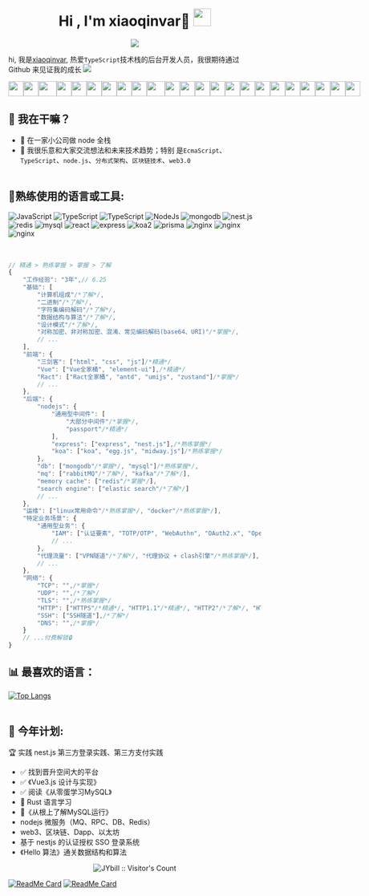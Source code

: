<h1 align="center"><b>Hi , I'm xiaoqinvar🐸 </b><img src="https://media.giphy.com/media/hvRJCLFzcasrR4ia7z/giphy.gif" width="35"></h1>
<p align="center">
  <a href="https://github.com/DenverCoder1/readme-typing-svg"><img src="https://readme-typing-svg.herokuapp.com?font=Time+New+Roman&color=cyan&size=25&center=true&vCenter=true&width=600&height=100&lines=Assalamu+O+Alaikum+Warahmatullah..&hearts;++;Self-taught+Front-End+Developer,;Computer+Science+Student,;CTF+Newbie,;Active+Learner/Researcher,;Love+to+learn+new+stuffs..<3"></a>
</p>

hi, 我是[xiaoqinvar](https://github.com/JYbill/), 热爱`TypeScript`技术栈的后台开发人员，我很期待通过
Github 来见证我的成长
<img src="https://user-images.githubusercontent.com/73097560/115834477-dbab4500-a447-11eb-908a-139a6edaec5c.gif" />

<div style="display: flex;">
    <img src="https://cultofthepartyparrot.com/parrots/hd/githubparrot.gif" width="30" height="30"/>
    <img src="https://cultofthepartyparrot.com/flags/hd/indiaparrot.gif" width="30" height="30"/>
    <img src="https://cultofthepartyparrot.com/parrots/asyncparrot.gif" width="36" height="30"/>
    <img src="https://cultofthepartyparrot.com/parrots/hd/60fpsparrot.gif" width="30" height="30"/>
    <img src="https://cultofthepartyparrot.com/parrots/hd/jumpingparrot.gif" width="30" height="30"/>
    <img src="https://cultofthepartyparrot.com/parrots/hd/opensourceparrot.gif" width="30" height="30"/>
    <img src="https://cultofthepartyparrot.com/parrots/hd/dealwithitnowparrot.gif" width="30" height="30"/>
    <img src="https://cultofthepartyparrot.com/parrots/hd/hypnoparrotlight.gif" width="30" height="30"/>
    <img src="https://cultofthepartyparrot.com/parrots/databaseparrot.gif" width="30" height="30"/>
    <img src="https://cultofthepartyparrot.com/parrots/fixparrot.gif" width="36" height="30"/>
    <img src="https://cultofthepartyparrot.com/parrots/hd/laptop_parrot.gif" width="30" height="30"/>
    <img src="https://cultofthepartyparrot.com/parrots/hd/spinningparrot.gif" width="30" height="30"/>
    <img src="https://cultofthepartyparrot.com/parrots/hd/levitationparrot.gif" width="30" height="30"/>
    <img src="https://cultofthepartyparrot.com/parrots/hd/meldparrot.gif" width="30" height="30"/>
    <img src="https://cultofthepartyparrot.com/parrots/slomoparrot.gif" width="30" height="30"/>
    <img src="https://cultofthepartyparrot.com/parrots/hd/moonwalkingparrot.gif" width="30" height="30"/>
    <img src="https://cultofthepartyparrot.com/parrots/hd/stableparrot.gif" width="30" height="30"/>
    <img src="https://cultofthepartyparrot.com/parrots/hd/scienceparrot.gif" width="30" height="30"/>
    <img src="https://cultofthepartyparrot.com/parrots/hd/pirateparrot.gif" width="30" height="30"/>
    <img src="https://cultofthepartyparrot.com/parrots/hd/footballparrot.gif" width="30" height="30"/>
    <img src="https://cultofthepartyparrot.com/parrots/hd/illuminatiparrot.gif" width="30" height="30"/>
    <img src="https://cultofthepartyparrot.com/parrots/hd/hypnoparrotdark.gif" width="30" height="30"/>
    <img src="https://cultofthepartyparrot.com/parrots/hd/mustacheparrot.gif" width="30" height="30"/>
</div>

## 🤔️ 我在干嘛？

- 💼 在一家小公司做 node 全栈
- 💬 我很乐意和大家交流想法和未来技术趋势；特别
  是`EcmaScript`、`TypeScript`、`node.js`、`分布式架构`、`区块链技术`、`web3.0` <br/><br/>

## 🔧**熟练使用的语言或工具:**
<div>
    <img alt="JavaScript" src="https://img.shields.io/badge/-JavaScript-yellow?logo=JavaScript&logoColor=black">
    <img alt="TypeScript" src="https://img.shields.io/badge/-TypeScript-blue?logo=Typescript&logoColor=black">
    <img alt="TypeScript" src="https://img.shields.io/badge/-Vue.js-black?logo=Vue.js&logoColor=green">
    <img alt="NodeJs" src="https://img.shields.io/badge/-NodeJS-green?logo=node.js&Color=white">
    <img alt="mongodb" src="https://img.shields.io/badge/-mongoDb-green?logo=mongodb&logoColor=white">
    <img alt="nest.js" src="https://img.shields.io/badge/-nest.js-black?logo=nestjs&logoColor=red">
    <img alt="redis" src="https://img.shields.io/badge/-redis-black?logo=redis&logoColor=red">
    <img alt="mysql" src="https://img.shields.io/badge/-mysql-white?logo=mysql&logoColor=blue">
    <img alt="react" src="https://img.shields.io/badge/-react-black?logo=react&logoColor=blue">
    <img alt="express" src="https://img.shields.io/badge/-express-white?logo=express&logoColor=black">
    <img alt="koa2" src="https://img.shields.io/badge/-koa2-white?logo=koa&logoColor=black">
    <img alt="prisma" src="https://img.shields.io/badge/-prisma-white?logo=prisma&logoColor=black">
    <img alt="nginx" src="https://img.shields.io/badge/-nginx-white?logo=nginx&logoColor=green">
    <img alt="nginx" src="https://img.shields.io/badge/-astro-black?logo=astro&logoColor=orange">
    <img alt="nginx" src="https://img.shields.io/badge/-webpack-black?logo=webpack&logoColor=blue">
</div>
<br/><br/>

```typescript
// 精通 > 熟练掌握 > 掌握 > 了解
{
	"工作经验": "3年",// 6.25
	"基础": [
		"计算机组成"/*了解*/, 
		"二进制"/*了解*/, 
		"字符集编码解码"/*了解*/, 
		"数据结构与算法"/*了解*/,
		"设计模式"/*了解*/,
		"对称加密、非对称加密、混淆、常见编码解码(base64、URI)"/*掌握*/,
        // ...
	],
	"前端": {
		"三剑客": ["html", "css", "js"]/*精通*/
		"Vue": ["Vue全家桶", "element-ui"],/*精通*/
		"Ract": ["Ract全家桶", "antd", "umijs", "zustand"]/*掌握*/
        // ...
	},
	"后端": {
		"nodejs": {
			"通用型中间件": [
				"大部分中间件"/*掌握*/, 
				"passport"/*精通*/
			],
			"express": ["express", "nest.js"],/*熟练掌握*/
			"koa": ["koa", "egg.js", "midway.js"]/*熟练掌握*/
		},
		"db": ["mongodb"/*掌握*/, "mysql"]/*熟练掌握*/,
		"mq": ["rabbitMQ"/*了解*/, "kafka"/*了解*/],
		"memory cache": ["redis"/*掌握*/],
		"search engine": ["elastic search"/*了解*/]
        // ...
	},
	"运维": ["linux常用命令"/*熟练掌握*/, "docker"/*熟练掌握*/],
	"特定业务场景": {
		"通用型业务": {
			"IAM": ["认证要素", "TOTP/OTP", "WebAuthn", "OAuth2.x", "OpenID Connect(OIDC)", "RBAC/ABAC/ReBAC...", "JWT(对称/非对称加密签名)", "SSO"]/*熟练*/
            // ...
		},
		"代理流量": ["VPN隧道"/*了解*/, "代理协议 + clash引擎"/*熟练掌握*/],
        // ...
	},
	"网络": {
		"TCP": "",/*掌握*/
		"UDP": "",/*了解*/
		"TLS": "",/*熟练掌握*/
		"HTTP": ["HTTPS"/*精通*/, "HTTP1.1"/*精通*/, "HTTP2"/*了解*/, "HTTP3/QUIC"/*了解*/],
		"SSH": ["SSH隧道"],/*了解*/
		"DNS": "",/*掌握*/
	}
    // ...付费解锁🔒
}
```

## 📊 **最喜欢的语言：**

[![Top Langs](https://github-readme-stats.vercel.app/api/top-langs/?username=anuraghazra&layout=compact&hide=html,css)](https://github.com/anuraghazra/github-readme-stats)
<br/><br/>

## 🚧 **今年计划:**

<!-- TODO-IST:START -->

🏆 实践 nest.js 第三方登录实践、第三方支付实践

- ✅ 找到晋升空间大的平台
- ✅ 《Vue3.js 设计与实现》
- ✅ 阅读《从零蛋学习MySQL》
- 👀 Rust 语言学习
- 👀《从根上了解MySQL运行》
- nodejs 微服务（MQ、RPC、DB、Redis）
- web3、区块链、Dapp、以太坊
- 基于 nestjs 的认证授权 SSO 登录系统
- 《Hello 算法》通关数据结构和算法

<p align="center"><img src="https://profile-counter.glitch.me/{JYbill}/count.svg" alt="JYbill :: Visitor's Count" /></p>

[![ReadMe Card](https://github-readme-stats.vercel.app/api/pin/?username=JYbill&repo=xqv-solution&show_owner=true)](https://github.com/JYbill/xqv-solution)
[![ReadMe Card](https://github-readme-stats.vercel.app/api/pin/?username=JYbill&repo=passport-combine-casbin&show_owner=true)](https://github.com/JYbill/passport-combine-casbin)
